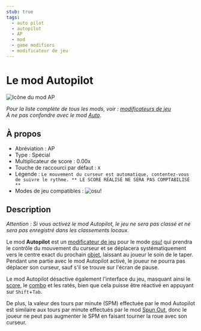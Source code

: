 ```yaml
---
stub: true
tags:
  - auto pilot
  - autopilot
  - AP
  - mod
  - game modifiers
  - modificateur de jeu
---
```


# Le mod Autopilot

![Icône du mod AP](/wiki/shared/mods/AP.png "Icône du mod Autopilot (AP)")

*Pour la liste complète de tous les mods, voir : [modificateurs de jeu](/wiki/Gameplay/Game_modifier)*\
*À ne pas confondre avec le mod [Auto](/wiki/Gameplay/Game_modifier/Auto)*.

## À propos

- Abréviation : AP
- Type : Spécial
- Multiplicateur de score : 0.00x
- Touche de raccourci par défaut : `X`
- Légende : `Le mouvement du curseur est automatique, contentez-vous de suivre le rythme. ** LE SCORE RÉALISÉ NE SERA PAS COMPTABILISÉ **`
- Modes de jeu compatibles : ![][osu!]

## Description

*Attention : Si vous activez le mod Autopilot, le jeu ne sera pas classé et ne sera pas enregistré dans les classements locaux.*

Le mod **Autopilot** est un [modificateur de jeu](/wiki/Gameplay/Game_modifier) pour le mode [osu!](/wiki/Game_mode/osu!) qui prendra le contrôle du mouvement du curseur et se déplacera systématiquement vers le centre exact du prochain [objet](/wiki/Gameplay/Hit_object), laissant au joueur le soin de le taper. Pendant une partie avec le mod Autopilot activé, le joueur ne pourra pas déplacer son curseur, sauf s'il se trouve sur l'écran de pause.

Le mod Autopilot désactive également l'interface du jeu, masquant ainsi le [score](/wiki/Gameplay/Score), le [combo](/wiki/Beatmapping/Combo) et les ratés, bien que cela puisse être réactivé en appuyant sur `Shift`+`Tab`.

De plus, la valeur des tours par minute (SPM) effectuée par le mod Autopilot est similaire aux tours par minute effectués par le mod [Spun Out](/wiki/Gameplay/Game_modifier/Spun_Out), donc le joueur ne peut pas augmenter le SPM en faisant tourner la roue avec son curseur.

[osu!]: /wiki/shared/mode/osu.png "osu!"
